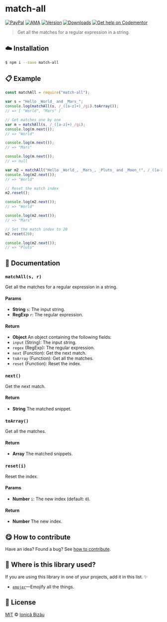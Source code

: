 
# match-all

 [![PayPal](https://img.shields.io/badge/%24-paypal-f39c12.svg)][paypal-donations] [![AMA](https://img.shields.io/badge/ask%20me-anything-1abc9c.svg)](https://github.com/IonicaBizau/ama) [![Version](https://img.shields.io/npm/v/match-all.svg)](https://www.npmjs.com/package/match-all) [![Downloads](https://img.shields.io/npm/dt/match-all.svg)](https://www.npmjs.com/package/match-all) [![Get help on Codementor](https://cdn.codementor.io/badges/get_help_github.svg)](https://www.codementor.io/johnnyb?utm_source=github&utm_medium=button&utm_term=johnnyb&utm_campaign=github)

> Get all the matches for a regular expression in a string.

## :cloud: Installation

```sh
$ npm i --save match-all
```


## :clipboard: Example



```js
const matchAll = require("match-all");

var s = "Hello _World_ and _Mars_";
console.log(matchAll(s, /_([a-z]+)_/gi).toArray());
// => [ "World", "Mars" ]

// Get matches one by one
var m = matchAll(s, /_([a-z]+)_/gi);
console.log(m.next());
// => "World"

console.log(m.next());
// => "Mars"

console.log(m.next());
// => null

var m2 = matchAll("Hello _World_, _Mars_, _Pluto_ and _Moon_!", /_([a-z]+)_/gi);
console.log(m2.next());
// => "World"

// Reset the match index
m2.reset();

console.log(m2.next());
// => "World"

console.log(m2.next());
// => "Mars"

// Set the match index to 20
m2.reset(20);

console.log(m2.next());
// => "Pluto"
```

## :memo: Documentation


### `matchAll(s, r)`
Get all the matches for a regular expression in a string.

#### Params
- **String** `s`: The input string.
- **RegExp** `r`: The regular expression.

#### Return
- **Object** An object containing the following fields:
 - `input` (String): The input string.
 - `regex` (RegExp): The regular expression.
 - `next` (Function): Get the next match.
 - `toArray` (Function): Get all the matches.
 - `reset` (Function): Reset the index.

### `next()`
Get the next match.

#### Return
- **String** The matched snippet.

### `toArray()`
Get all the matches.

#### Return
- **Array** The matched snippets.

### `reset(i)`
Reset the index.

#### Params
- **Number** `i`: The new index (default: `0`).

#### Return
- **Number** The new index.



## :yum: How to contribute
Have an idea? Found a bug? See [how to contribute][contributing].

## :dizzy: Where is this library used?
If you are using this library in one of your projects, add it in this list. :sparkles:


 - [`emojer`](https://github.com/IonicaBizau/emojer#readme)—Emojify all the things.

## :scroll: License

[MIT][license] © [Ionică Bizău][website]

[paypal-donations]: https://www.paypal.com/cgi-bin/webscr?cmd=_s-xclick&hosted_button_id=RVXDDLKKLQRJW
[donate-now]: http://i.imgur.com/6cMbHOC.png

[license]: http://showalicense.com/?fullname=Ionic%C4%83%20Biz%C4%83u%20%3Cbizauionica%40gmail.com%3E%20(http%3A%2F%2Fionicabizau.net)&year=2015#license-mit
[website]: http://ionicabizau.net
[contributing]: /CONTRIBUTING.md
[docs]: /DOCUMENTATION.md
